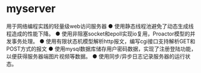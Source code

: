 # myserver
用于网络编程实践的轻量级web访问服务器
● 使用静态线程池避免了动态生成线程造成的性能下降。
● 使用非阻塞socket和epoll实现io复用，Proactor模型的并发事务处理。
● 使用有限状态机模型解析http报文，编写cgi接口支持解析GET和POST方式的报文
● 使用mysql数据库储存用户密码数据，实现了注册登陆功能，以便获得服务器端图片视频等数据。
● 使用同步/异步日志记录服务器的运行状态。
